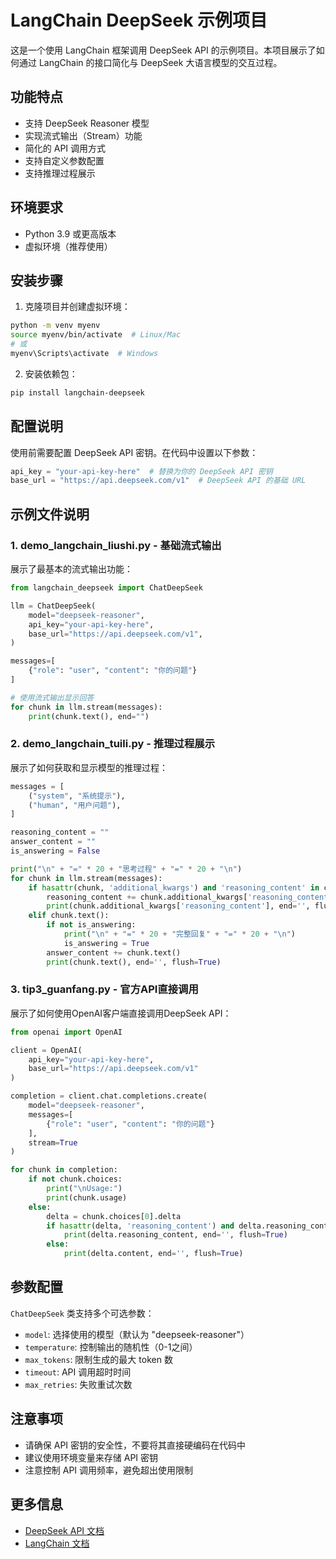 # LangChain DeepSeek 示例项目

这是一个使用 LangChain 框架调用 DeepSeek API 的示例项目。本项目展示了如何通过 LangChain 的接口简化与 DeepSeek 大语言模型的交互过程。

## 功能特点

- 支持 DeepSeek Reasoner 模型
- 实现流式输出（Stream）功能
- 简化的 API 调用方式
- 支持自定义参数配置
- 支持推理过程展示

## 环境要求

- Python 3.9 或更高版本
- 虚拟环境（推荐使用）

## 安装步骤

1. 克隆项目并创建虚拟环境：
```bash
python -m venv myenv
source myenv/bin/activate  # Linux/Mac
# 或
myenv\Scripts\activate  # Windows
```

2. 安装依赖包：
```bash
pip install langchain-deepseek
```

## 配置说明

使用前需要配置 DeepSeek API 密钥。在代码中设置以下参数：

```python
api_key = "your-api-key-here"  # 替换为你的 DeepSeek API 密钥
base_url = "https://api.deepseek.com/v1"  # DeepSeek API 的基础 URL
```

## 示例文件说明

### 1. demo_langchain_liushi.py - 基础流式输出

展示了最基本的流式输出功能：

```python
from langchain_deepseek import ChatDeepSeek

llm = ChatDeepSeek(
    model="deepseek-reasoner",
    api_key="your-api-key-here",
    base_url="https://api.deepseek.com/v1",
)

messages=[
    {"role": "user", "content": "你的问题"}
]

# 使用流式输出显示回答
for chunk in llm.stream(messages):
    print(chunk.text(), end="")
```

### 2. demo_langchain_tuili.py - 推理过程展示

展示了如何获取和显示模型的推理过程：

```python
messages = [
    ("system", "系统提示"),
    ("human", "用户问题"),
]

reasoning_content = ""
answer_content = ""
is_answering = False

print("\n" + "=" * 20 + "思考过程" + "=" * 20 + "\n")
for chunk in llm.stream(messages):
    if hasattr(chunk, 'additional_kwargs') and 'reasoning_content' in chunk.additional_kwargs:
        reasoning_content += chunk.additional_kwargs['reasoning_content']
        print(chunk.additional_kwargs['reasoning_content'], end='', flush=True)
    elif chunk.text():
        if not is_answering:
            print("\n" + "=" * 20 + "完整回复" + "=" * 20 + "\n")
            is_answering = True
        answer_content += chunk.text()
        print(chunk.text(), end='', flush=True)
```

### 3. tip3_guanfang.py - 官方API直接调用

展示了如何使用OpenAI客户端直接调用DeepSeek API：

```python
from openai import OpenAI

client = OpenAI(
    api_key="your-api-key-here",
    base_url="https://api.deepseek.com/v1"
)

completion = client.chat.completions.create(
    model="deepseek-reasoner",
    messages=[
        {"role": "user", "content": "你的问题"}
    ],
    stream=True
)

for chunk in completion:
    if not chunk.choices:
        print("\nUsage:")
        print(chunk.usage)
    else:
        delta = chunk.choices[0].delta
        if hasattr(delta, 'reasoning_content') and delta.reasoning_content != None:
            print(delta.reasoning_content, end='', flush=True)
        else:
            print(delta.content, end='', flush=True)
```

## 参数配置

`ChatDeepSeek` 类支持多个可选参数：

- `model`: 选择使用的模型（默认为 "deepseek-reasoner"）
- `temperature`: 控制输出的随机性（0-1之间）
- `max_tokens`: 限制生成的最大 token 数
- `timeout`: API 调用超时时间
- `max_retries`: 失败重试次数

## 注意事项

- 请确保 API 密钥的安全性，不要将其直接硬编码在代码中
- 建议使用环境变量来存储 API 密钥
- 注意控制 API 调用频率，避免超出使用限制

## 更多信息

- [DeepSeek API 文档](https://platform.deepseek.com/docs)
- [LangChain 文档](https://python.langchain.com/)